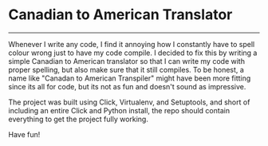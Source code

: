 # Canadian to American Translator

---

Whenever I write any code, I find it annoying how I constantly have to spell colour wrong just to have my code compile. I decided to fix this by writing a simple Canadian to American translator so that I can write my code with proper spelling, but also make sure that it still compiles. To be honest, a name like "Canadan to American Transpiler" might have been more fitting since its all for code, but its not as fun and doesn't sound as impressive.



The project was built using Click, Virtualenv, and Setuptools, and short of including an entire Click and Python install, the repo should contain everything to get the project fully working.



Have fun!
